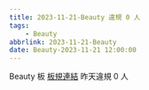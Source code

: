 ```yaml
---
title: 2023-11-21-Beauty 違規 0 人
tags:
    - Beauty
abbrlink: 2023-11-21-Beauty
date: Beauty-2023-11-21 12:00:00
---
```

Beauty 板 [板規連結](https://www.ptt.cc/bbs/Beauty/M.1630069980.A.84B.html)
昨天違規 0 人
